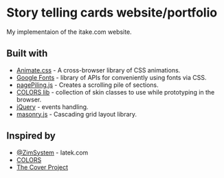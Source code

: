 # Story telling cards website/portfolio
My implementaion of the itake.com website.

## Built with
* [Animate.css](https://github.com/daneden/animate.css) - A cross-browser library of CSS animations.
* [Google Fonts](https://fonts.google.com/) - library of APIs for conveniently using fonts via CSS.
* [pagePiling.js](https://github.com/alvarotrigo/pagePiling.js) -  Creates a scrolling pile of sections.
* [COLORS lib](http://clrs.cc/) - collection of skin classes to use while prototyping in the browser.
* [jQuery](https://jquery.com/) - events handling.
* [masonry.js](https://masonry.desandro.com/) - Cascading grid layout library.

## Inspired by
* [@ZimSystem](https://stackoverflow.com/users/171456/zimsystem) - Iatek.com
* [COLORS](http://clrs.cc/a11y/)
* [The Cover Project](https://www.behance.net/gallery/17142597/The-Cover-Project)
